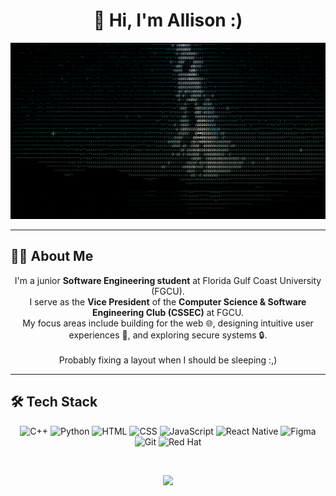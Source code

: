 <h1 align="center">👋 Hi, I'm Allison :)</h1>

<p align="center">
  <img src="https://github.com/abrown33914/abrown33914/blob/main/stars.gif?raw=true" alt="ascii gif" width="600"/>
</p>

---

## 👩‍💻 About Me

<p align="center">
I'm a junior <strong>Software Engineering student</strong> at Florida Gulf Coast University (FGCU).<br>
I serve as the <strong>Vice President</strong> of the <strong>Computer Science & Software Engineering Club (CSSEC)</strong> at FGCU.<br>
My focus areas include building for the web 🌐, designing intuitive user experiences 🎨, and exploring secure systems 🔒.
<br><br>
Probably fixing a layout when I should be sleeping :,)
</p>

---

## 🛠 Tech Stack

<p align="center">
  <img src="https://cdn.jsdelivr.net/gh/devicons/devicon/icons/cplusplus/cplusplus-original.svg" width="40" height="40" alt="C++" />
  <img src="https://cdn.jsdelivr.net/gh/devicons/devicon/icons/python/python-original.svg" width="40" height="40" alt="Python" />
  <img src="https://cdn.jsdelivr.net/gh/devicons/devicon/icons/html5/html5-original.svg" width="40" height="40" alt="HTML" />
  <img src="https://cdn.jsdelivr.net/gh/devicons/devicon/icons/css3/css3-original.svg" width="40" height="40" alt="CSS" />
  <img src="https://cdn.jsdelivr.net/gh/devicons/devicon/icons/javascript/javascript-original.svg" width="40" height="40" alt="JavaScript" />
  <img src="https://cdn.jsdelivr.net/gh/devicons/devicon/icons/react/react-original.svg" width="40" height="40" alt="React Native" />
  <img src="https://cdn.jsdelivr.net/gh/devicons/devicon/icons/figma/figma-original.svg" width="40" height="40" alt="Figma" />
  <img src="https://cdn.jsdelivr.net/gh/devicons/devicon/icons/git/git-original.svg" width="40" height="40" alt="Git" />
  <img src="https://cdn.jsdelivr.net/gh/devicons/devicon/icons/redhat/redhat-original.svg" width="40" height="40" alt="Red Hat" />
</p>
<br>
<p align="center">
  <img src="https://github-readme-stats.vercel.app/api/top-langs/?username=abrown33914&layout=compact&theme=tokyonight&hide_border=false&border_radius=10" height="185" />
</p>

